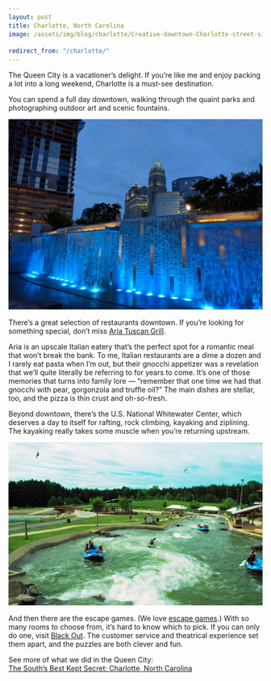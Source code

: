 ```yaml
---
layout: post
title: Charlotte, North Carolina
image: /assets/img/blog/charlotte/Creative-downtown-Charlotte-street-signs.jpg

redirect_from: "/charlotte/"
---
```


The Queen City is a vacationer’s delight. If you’re like me and enjoy packing a lot into a long weekend, Charlotte is a must-see destination.

You can spend a full day downtown, walking through the quaint parks and photographing outdoor art and scenic fountains.

![Charlotte fountain downtown](/assets/img/blog/charlotte/Charlotte-fountain-downtown.jpg)

There’s a great selection of restaurants downtown. If you’re looking for something special, don’t miss [Aria Tuscan Grill][0].

Aria is an upscale Italian eatery that’s the perfect spot for a romantic meal that won’t break the bank. To me, Italian restaurants are a dime a dozen and I rarely eat pasta when I’m out, but their gnocchi appetizer was a revelation that we’ll quite literally be referring to for years to come. It’s one of those memories that turns into family lore — “remember that one time we had that gnocchi with pear, gorgonzola and truffle oil?” The main dishes are stellar, too, and the pizza is thin crust and oh-so-fresh.

Beyond downtown, there’s the U.S. National Whitewater Center, which deserves a day to itself for rafting, rock climbing, kayaking and ziplining. The kayaking really takes some muscle when you’re returning upstream.

![U.S. National Whitewater Center course in Charlotte](/assets/img/blog/charlotte/U.S.-National-Whitewater-Center.jpg)

And then there are the escape games. (We love [escape games][1].) With so many rooms to choose from, it’s hard to know which to pick. If you can only do one, visit [Black Out][2]. The customer service and theatrical experience set them apart, and the puzzles are both clever and fun.

<p class="h4">
See more of what we did in the Queen City:<br>
<a href="http://www.abnsave.com/the-souths-best-kept-secret-charlotte-north-carolina" target="_blank">
The South’s Best Kept Secret: Charlotte, North Carolina
</a>
</p>

[0]: http://www.ariacharlotte.com
[1]: /blog/escape-games-in-metro-atlanta
[2]: http://experiencetheblackout.com